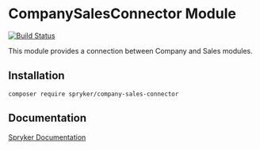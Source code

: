 # CompanySalesConnector Module
[![Build Status](https://travis-ci.org/spryker/company-sales-connector.svg)](https://travis-ci.org/spryker/company-sales-connector)

This module provides a connection between Company and Sales modules.

## Installation

```
composer require spryker/company-sales-connector
```

## Documentation

[Spryker Documentation](https://documentation.spryker.com/module_guide/overview.htm)

